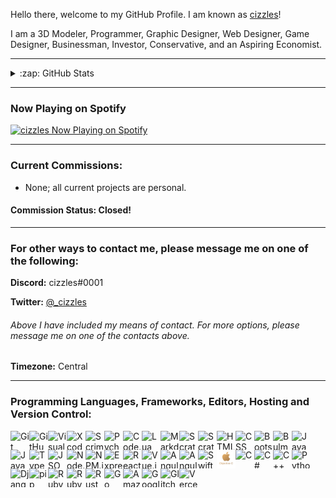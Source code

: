 Hello there, welcome to my GitHub Profile. I am known as [cizzles](https://github.com/cizzles)!

I am a 3D Modeler, Programmer, Graphic Designer, Web Designer, Game Designer, Businessman, Investor, Conservative, and an Aspiring Economist.

---

<details>
  <summary>:zap: GitHub Stats</summary>

  <img align="left" alt="cizzles GitHub Statistics" src="https://github-readme-stats.codestackr.vercel.app/api?username=cizzles&show_icons=true&hide_border=true" />

</details>

---

### Now Playing on Spotify

[<img src="https://now-playing-on-spotify-plum.vercel.app/spotify)" alt="cizzles Now Playing on Spotify" width="350" />](https://open.spotify.com/user/apaig6ltu8b8w8ybkg8xa4n66)

---

### Current Commissions:
* None; all current projects are personal.
#### Commission Status: Closed!

---

### For other ways to contact me, please message me on one of the following:

**Discord:** cizzles#0001

**Twitter:** [@_cizzles](https://twitter.com/_cizzles)

###### Above I have included my means of contact. For more options, please message me on one of the contacts above.

**Timezone:** Central

---

### Programming Languages, Frameworks, Editors, Hosting and Version Control:

<img align="left" alt="Git" width="30px" height="30px" src="https://upload.wikimedia.org/wikipedia/commons/e/e0/Git-logo.svg" />

<img align="left" alt="GitHub" width="30px" height="30px" src="https://upload.wikimedia.org/wikipedia/commons/9/95/Font_Awesome_5_brands_github.svg" />

<img align="left" alt="Visual Studio Code" height="30px" width="30px" src="https://upload.wikimedia.org/wikipedia/commons/9/9a/Visual_Studio_Code_1.35_icon.svg" />

<img align="left" alt="Xcode" width="30px" height="30px" src="https://upload.wikimedia.org/wikipedia/en/0/0c/Xcode_icon.png" />

<img align="left" alt="Scrimba" width="30px" height="30px" src="https://pbs.twimg.com/profile_images/1253010606694764545/AbGuRWXf.jpg" />

<img align="left" alt="Pycharm" width="30px" height="30px" src="https://upload.wikimedia.org/wikipedia/commons/a/a1/PyCharm_Logo.svg" />

<img align="left" alt="Code.org" width="30px" height="30px" src="https://upload.wikimedia.org/wikipedia/commons/f/f4/Code.org_logo.svg" />

<img align="left" alt="Lua" width="30px" height="30px" src="https://www.lua.org/images/luaa.gif" />

<img align="left" alt="Markdown" width="30px" height="30px" src="https://upload.wikimedia.org/wikipedia/commons/4/48/Markdown-mark.svg" />

<img align="left" alt="Scratch" width="30px" height="30px" src="https://i.vimeocdn.com/video/436649156.webp?mw=1200&mh=777&q=70" />

<img align="left" alt="Scratch Jr" width="30px" height="30px" src="https://play-lh.googleusercontent.com/Yi07pS-SF3w_ENRrdOvczzesQDmAAch_Kqt8pT8iYgVQ4vnLNb1Sqd2IIe4KIvTeKO0" />

<img align="left" alt="HTML" width="30px" height="30px" src="https://upload.wikimedia.org/wikipedia/commons/6/61/HTML5_logo_and_wordmark.svg" />

<img align="left" alt="CSS" width="30px" height="30px" src="https://upload.wikimedia.org/wikipedia/commons/d/d5/CSS3_logo_and_wordmark.svg" />

<img align="left" alt="Bootstrap" width="30px" height="30px" src="https://upload.wikimedia.org/wikipedia/commons/b/b2/Bootstrap_logo.svg" />

<img align="left" alt="Bulma.io" width="30px" height="30px" src="https://bulma.io/images/bulma-banner.png" />

<img align="left" alt="Java" width="30px" height="30px" src="https://upload.wikimedia.org/wikipedia/en/3/30/Java_programming_language_logo.svg" />

<img align="left" alt="JavaScript" width="30px" height="30px" src="https://upload.wikimedia.org/wikipedia/commons/9/99/Unofficial_JavaScript_logo_2.svg" />

<img align="left" alt="TypeScript" width="30px" height="30px" src="https://upload.wikimedia.org/wikipedia/commons/4/4c/Typescript_logo_2020.svg" />

<img align="left" alt="JSON" width="30px" height="30px" src="https://upload.wikimedia.org/wikipedia/commons/c/c9/JSON_vector_logo.svg" />

<img align="left" alt="Node.js" width="30px" height="30px" src="https://upload.wikimedia.org/wikipedia/commons/d/d9/Node.js_logo.svg" />

<img align="left" alt="NPM.js" width="30px" height="30px" src="https://upload.wikimedia.org/wikipedia/commons/d/db/Npm-logo.svg" />

<img align="left" alt="Express.js" width="30px" height="30px" src="https://upload.wikimedia.org/wikipedia/commons/6/64/Expressjs.png" />

<img align="left" alt="React.js" width="30px" height="30px" src="https://upload.wikimedia.org/wikipedia/commons/a/a7/React-icon.svg" />

<img align="left" alt="Vue.js" width="30px" height="30px" src="https://upload.wikimedia.org/wikipedia/commons/9/95/Vue.js_Logo_2.svg" />

<img align="left" alt="Angular" width="30px" height="30px" src="https://upload.wikimedia.org/wikipedia/commons/c/cf/Angular_full_color_logo.svg" />

<img align="left" alt="Angular.js" width="30px" height="30px" src="https://pluralsight.imgix.net/paths/path-icons/angular-14a0f6532f.png" />

<img align="left" alt="Swift" width="30px" height="30px" src="https://developer.apple.com/swift/images/swift-og.png" />

<img align="left" alt="Objective C" width="30px" height="30px" src="https://raw.githubusercontent.com/github/explore/80688e429a7d4ef2fca1e82350fe8e3517d3494d/topics/objective-c/objective-c.png" />

<img align="left" alt="C" width="30px" height="30px" src="https://upload.wikimedia.org/wikipedia/commons/3/35/The_C_Programming_Language_logo.svg" />

<img align="left" alt="C#" width="30px" height="30px" src="https://upload.wikimedia.org/wikipedia/commons/7/7a/C_Sharp_logo.svg" />

<img align="left" alt="C++" width="30px" height="30px" src="https://upload.wikimedia.org/wikipedia/commons/1/18/ISO_C%2B%2B_Logo.svg" />

<img align="left" alt="Python" width="30px" height="30px" src="https://upload.wikimedia.org/wikipedia/commons/f/f8/Python_logo_and_wordmark.svg" />

<img align="left" alt="Django" width="30px" height="30px" src="https://upload.wikimedia.org/wikipedia/commons/7/75/Django_logo.svg" />

<img align="left" alt="pip" width="30px" height="30px" src="https://thepip.com/wp-content/uploads/2016/01/Pip_RGB.png" />

<img align="left" alt="Ruby" width="30px" height="30px" src="https://upload.wikimedia.org/wikipedia/commons/7/73/Ruby_logo.svg" />

<img align="left" alt="Ruby on Rails" width="30px" height="30px" src="https://upload.wikimedia.org/wikipedia/commons/6/62/Ruby_On_Rails_Logo.svg" />

<img align="left" alt="Rust" width="30px" height="30px" src="https://upload.wikimedia.org/wikipedia/commons/d/d5/Rust_programming_language_black_logo.svg" />

<img align="left" alt="Go" width="30px" height="30px" src="https://upload.wikimedia.org/wikipedia/commons/0/05/Go_Logo_Blue.svg" />

<img align="left" alt="Amazon Web Services" width="30px" height="30px" src="https://upload.wikimedia.org/wikipedia/commons/9/93/Amazon_Web_Services_Logo.svg" />

<img align="left" alt="Google Cloud" width="30px" height="30px" src="https://upload.wikimedia.org/wikipedia/commons/6/61/Google_Cloud_Logo.svg" />

<img align="left" alt="Glitch" width="30px" height="30px" src="https://i.pinimg.com/originals/9f/45/b1/9f45b1a13a6d104ab4df529bb7286981.png" />

<img align="left" alt="Vercel" width="30px" height="30px" src="https://logovtor.com/wp-content/uploads/2020/10/vercel-inc-logo-vector.png" />
